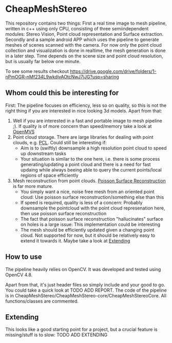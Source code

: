 # CheapMeshStereo
This repository contains two things: First a real time image to mesh pipeline, written in c++ using only CPU, consisting of three semiindependent modules: Stereo Vision, Point cloud representation and Surface extraction. Secondly and a sample android APP which uses the pipeline to generate meshes of scenes scanned with the camera.
For now only the point cloud collection and visualization is done in realtime, the mesh generation is done in a later step. Time depends on the scene size and point cloud resolution, but is usually far below one minute.

To see some results checkout https://drive.google.com/drive/folders/1-nPmOGR-nMf234L9wkdjvAOtcNwJ7jJG?usp=sharing

## Whom could this be interesting for

First: The pipeline focuses on efficiency, less so on quality, so this is not the right thing if you are interested in nice looking 3d models. Apart from that:

1. Well if you are interested in a fast and portable image to mesh pipeline ;). If quality is of more concern than speed/memory take a look at [OpenMVS](https://github.com/cdcseacave/openMVS)
2. Point cloud storage. There are large libraries for dealing with point clouds, e.g. [PCL](https://github.com/PointCloudLibrary/pcl). Could still be interesting if:
    - Aim is to (swiftly) downsample a high resolution point cloud to speed up downstream tasks
    - Your situation is similar to the one here, i.e. there is some process generating/updating a point cloud and there is a need for fast updaing while always beeing able to query the current points/local regions of space efficiently
3. Mesh reconstruction from point clouds. [Poisson Surface Reconstruction](https://github.com/mkazhdan/PoissonRecon) is far more mature.
    - You simply want a nice, noise free mesh from an oriented point cloud: Use poisson surface reconstruction/something else than this
    - If speed is required, quality is less of a concern: Probably downsample the pointcloud with the point cloud represenation here, then use poisson surface reconstruction
    - The fact that poisson surface reconstruction "hallucinates" surface on holes is a large issue: This implementation could be interesting
    - The mesh should be efficiently updated given a changing point cloud. Not supported for now, but it should be relatively easy to extend it towards it. Maybe take a look at [Extending](#extending)
  
## How to use

The pipeline heavily relies on OpenCV. It was developed and tested using OpenCV 4.8. 

Apart from that, it's just header files so simply include and your good to go. You could take a quick look at TODO ADD REPORT. 
The code of the pipeline is in CheapMeshStereo/CheapMeshStereo-core/CheapMeshStereoCore. All functions/classes are commented. 

## Extending

This looks like a good starting point for a project, but a crucial feature is missing/stuff is to slow: TODO ADD EXTENDING
